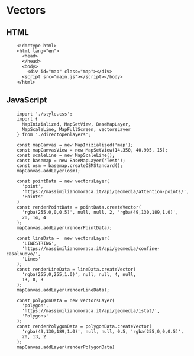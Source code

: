 # Vectors

## HTML

        <!doctype html>
        <html lang="en">
          <head>
          </head>
          <body>
            <div id="map" class="map"></div>
          <script src="main.js"></script></body>
        </html>

## JavaScript

        import './style.css';
        import {
          MapInizialized, MapSetView, BaseMapLayer,
          MapScaleLine, MapFullScreen, vectorsLayer
        } from './directopenlayers';

        const mapCanvas = new MapInizialized('map');
        const mapCanvasView = new MapSetView(14.350, 40.905, 15);
        const scaleLine = new MapScaleLine();
        const basemap = new BaseMapLayer('Test');
        const osm = basemap.createOSMStandard();
        mapCanvas.addLayer(osm);

        const pointData = new vectorsLayer(
          'point',
          'https://massimilianomoraca.it/api/geomedia/attention-points/',
          'Points'
        )
        const renderPointData = pointData.createVector(
          'rgba(255,0,0,0.5)', null, null, 2, 'rgba(49,130,189,1.0)',
          20, 14, 4
        );
        mapCanvas.addLayer(renderPointData);

        const lineData =  new vectorsLayer(
          'LINESTRING',
          'https://massimilianomoraca.it/api/geomedia/confine-casalnuovo/',
          'Lines'
        );
        const renderLineData = lineData.createVector(
          'rgba(255,0,255,1.0)', null, null, 4, null,
          13, 0, 3
        );
        mapCanvas.addLayer(renderLineData);

        const polygonData = new vectorsLayer(
          'polygon',
          'https://massimilianomoraca.it/api/geomedia/istat/',
          'Polygons'
        );
        const renderPolygonData = polygonData.createVector(
          'rgba(49,130,189,1.0)', null, null, 0.5, 'rgba(255,0,0,0.5)',
          20, 13, 2
        );
        mapCanvas.addLayer(renderPolygonData)
